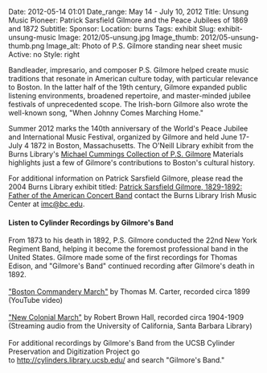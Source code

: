 Date: 2012-05-14 01:01 
Date_range: May 14 - July 10, 2012 
Title: Unsung Music Pioneer: Patrick Sarsfield Gilmore and the Peace Jubilees of 1869 and 1872
Subtitle:
Sponsor:
Location: burns
Tags: exhibit
Slug: exhibit-unsung-music 
Image: 2012/05-unsung.jpg
Image_thumb: 2012/05-unsung-thumb.png
Image_alt: Photo of P.S. Gilmore standing near sheet music
Active: no
Style: right

<p>Bandleader,   impresario, and composer P.S. Gilmore helped create music traditions   that resonate in American culture today, with particular relevance to   Boston. In the latter half of the 19th century, Gilmore expanded public   listening environments, broadened repertoire, and master-minded jubilee   festivals of unprecedented scope. The Irish-born Gilmore also wrote the   well-known song, &quot;When Johnny Comes Marching Home.&quot;<br />
</p>
<p>Summer 2012 marks the 140th anniversary of the World's Peace Jubilee   and International Music Festival, organized by Gilmore and held June   17-July 4 1872 in Boston, Massachusetts. The O'Neill Library exhibit   from the Burns Library's <a href="http://hdl.handle.net/2345/54" target="_blank" rel="noopener">Michael Cummings Collection of P.S. Gilmore</a> Materials highlights just a few of Gilmore's contributions to Boston's cultural history.</p>
<p>For additional information on Patrick Sarsfield Gilmore, please read the 2004 Burns Library exhibit titled: <a href="http://www.bc.edu/libraries/about/exhibits/burns/gilmore.html">Patrick Sarsfield Gilmore, 1829-1892: Father of the American Concert Band</a> contact the Burns Library Irish Music Center at <a href="mailto:imc@bc.edu">imc@bc.edu</a>.</p>
    
<h4>Listen to Cylinder Recordings by Gilmore's Band</h4>
<p>From 1873 to his death in 1892, P.S. Gilmore conducted the 22nd New   York Regiment Band, helping it become the foremost professional band in   the United States. Gilmore made some of the first recordings for Thomas   Edison, and &quot;Gilmore's Band&quot; continued recording after Gilmore's death   in 1892. <br />
<br />
<a href="http://www.youtube.com/watch?feature=player_embedded&amp;v=MrFLyfMtQ2o">&quot;Boston Commandery March&quot;</a> by Thomas M. Carter, recorded circa 1899 (YouTube video) <br />
<br />
<a href="http://cylinders.library.ucsb.edu/mp3s/4000/4698/cusb-cyl4698d.mp3">&quot;New Colonial March&quot;</a> by Robert Brown Hall, recorded circa 1904-1909 (Streaming audio from the University of California, Santa Barbara Library)<br />
<br />
For additional recordings by Gilmore's Band from the UCSB Cylinder Preservation and Digitization Project go to <a href="http://cylinders.library.ucsb.edu/">http://cylinders.library.ucsb.edu/</a> and search &quot;Gilmore's Band.&quot;</p>

